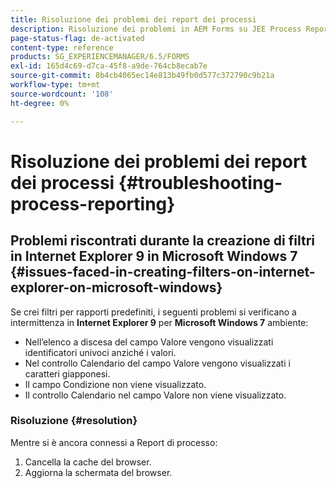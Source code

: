```yaml
---
title: Risoluzione dei problemi dei report dei processi
description: Risoluzione dei problemi in AEM Forms su JEE Process Reporting
page-status-flag: de-activated
content-type: reference
products: SG_EXPERIENCEMANAGER/6.5/FORMS
exl-id: 165d4c69-d7ca-45f8-a9de-764cb8ecab7e
source-git-commit: 8b4cb4065ec14e813b49fb0d577c372790c9b21a
workflow-type: tm+mt
source-wordcount: '108'
ht-degree: 0%

---
```


# Risoluzione dei problemi dei report dei processi {#troubleshooting-process-reporting}

## Problemi riscontrati durante la creazione di filtri in Internet Explorer 9 in Microsoft Windows 7 {#issues-faced-in-creating-filters-on-internet-explorer-on-microsoft-windows}

Se crei filtri per rapporti predefiniti, i seguenti problemi si verificano a intermittenza in **Internet Explorer 9** per **Microsoft Windows 7** ambiente:

* Nell’elenco a discesa del campo Valore vengono visualizzati identificatori univoci anziché i valori.
* Nel controllo Calendario del campo Valore vengono visualizzati i caratteri giapponesi.
* Il campo Condizione non viene visualizzato.
* Il controllo Calendario nel campo Valore non viene visualizzato.

### Risoluzione {#resolution}

Mentre si è ancora connessi a Report di processo:

1. Cancella la cache del browser.
1. Aggiorna la schermata del browser.
